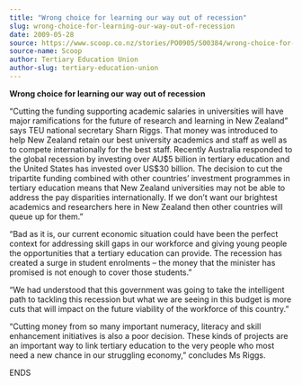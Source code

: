 ```yaml
---
title: "Wrong choice for learning our way out of recession"
slug: wrong-choice-for-learning-our-way-out-of-recession
date: 2009-05-28
source: https://www.scoop.co.nz/stories/PO0905/S00384/wrong-choice-for-learning-our-way-out-of-recession.htm
source-name: Scoop
author: Tertiary Education Union
author-slug: tertiary-education-union
---
```


<p><b> Wrong choice for learning our way out of
recession</b></p>

<p>“Cutting the funding supporting academic
salaries in universities will have major ramifications for
the future of research and learning in New Zealand” says
TEU national secretary Sharn Riggs. That money was
introduced to help New Zealand retain our best university
academics and staff as well as to compete internationally
for the best staff. Recently Australia responded to the
global recession by investing over AU$5 billion in tertiary
education and the United States has invested over US$30
billion. The decision to cut the tripartite funding combined
with other countries’ investment programmes in tertiary
education means that New Zealand universities may not be
able to address the pay disparities internationally. If we
don’t want our brightest academics and researchers here in
New Zealand then other countries will queue up for
them.”</p>

<p>“Bad as it is, our current economic situation
could have been the perfect context for addressing skill
gaps in our workforce and giving young people the
opportunities that a tertiary education can provide. The
recession has created a surge in student enrolments – the
money that the minister has promised is not enough to cover
those students.”</p>

<p>“We had understood that this
government was going to take the intelligent path to
tackling this recession but what we are seeing in this
budget is more cuts that will impact on the future viability
of the workforce of this country.”</p>

<p>“Cutting money from
so many important numeracy, literacy and skill enhancement
initiatives is also a poor decision. These kinds of projects
are an important way to link tertiary education to the very
people who most need a new chance in our struggling
economy,” concludes Ms
Riggs.</p>

<p>ENDS<p>

